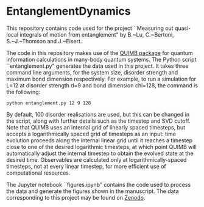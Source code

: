 # EntanglementDynamics

This repository contains code used for the project ``Measuring out quasi-local integrals of motion from entanglement" by B.~Lu, C.~Bertoni, S.~J.~Thomson and J.~Eisert.

The code in this repository makes use of the [QUIMB package](https://quimb.readthedocs.io/en/latest/) for quantum information calculations in many-body quantum systems. The Python script ``entanglement.py" generates the data used in this project. It takes three command line arguments, for the system size, disorder strength and maximum bond dimension respectively. For example, to run a simulation for L=12 at disorder strength d=9 and bond dimension chi=128, the command is the following:

```
python entanglement.py 12 9 128
```

By default, 100 disorder realisations are used, but this can be changed in the script, along with further details such as the timestep and SVD cutoff. Note that QUIMB uses an internal grid of linearly spaced timesteps, but accepts a logarithmically spaced grid of timesteps as an input: time evolution proceeds along the internal linear grid until it reaches a timestep close to one of the desired logarithmic timesteps, at which point QUIMB will automatically adjust the internal timestep to obtain the evolved state at the desired time. Observables are calculated only at logarithmically-spaced timesteps, not at every linear timestep, for more efficient use of computational resources.

The Jupyter notebook ``figures.ipynb" contains the code used to process the data and generate the figures shown in the manuscript. The data corresponding to this project may be found on [Zenodo](https://doi.org/10.5281/zenodo.7322988).
